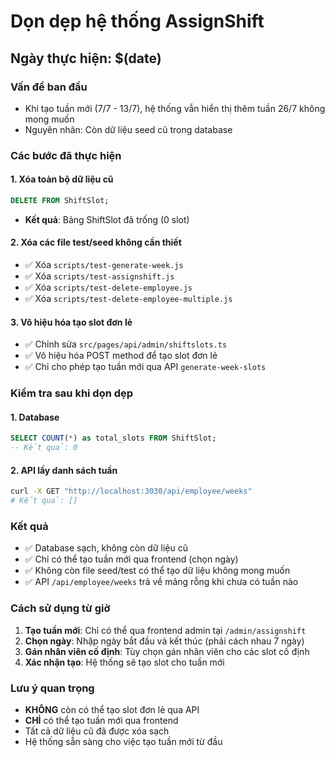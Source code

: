 # Dọn dẹp hệ thống AssignShift

## Ngày thực hiện: $(date)

### Vấn đề ban đầu
- Khi tạo tuần mới (7/7 - 13/7), hệ thống vẫn hiển thị thêm tuần 26/7 không mong muốn
- Nguyên nhân: Còn dữ liệu seed cũ trong database

### Các bước đã thực hiện

#### 1. Xóa toàn bộ dữ liệu cũ
```sql
DELETE FROM ShiftSlot;
```
- **Kết quả**: Bảng ShiftSlot đã trống (0 slot)

#### 2. Xóa các file test/seed không cần thiết
- ✅ Xóa `scripts/test-generate-week.js`
- ✅ Xóa `scripts/test-assignshift.js` 
- ✅ Xóa `scripts/test-delete-employee.js`
- ✅ Xóa `scripts/test-delete-employee-multiple.js`

#### 3. Vô hiệu hóa tạo slot đơn lẻ
- ✅ Chỉnh sửa `src/pages/api/admin/shiftslots.ts`
- ✅ Vô hiệu hóa POST method để tạo slot đơn lẻ
- ✅ Chỉ cho phép tạo tuần mới qua API `generate-week-slots`

### Kiểm tra sau khi dọn dẹp

#### 1. Database
```sql
SELECT COUNT(*) as total_slots FROM ShiftSlot;
-- Kết quả: 0
```

#### 2. API lấy danh sách tuần
```bash
curl -X GET "http://localhost:3030/api/employee/weeks"
# Kết quả: []
```

### Kết quả
- ✅ Database sạch, không còn dữ liệu cũ
- ✅ Chỉ có thể tạo tuần mới qua frontend (chọn ngày)
- ✅ Không còn file seed/test có thể tạo dữ liệu không mong muốn
- ✅ API `/api/employee/weeks` trả về mảng rỗng khi chưa có tuần nào

### Cách sử dụng từ giờ
1. **Tạo tuần mới**: Chỉ có thể qua frontend admin tại `/admin/assignshift`
2. **Chọn ngày**: Nhập ngày bắt đầu và kết thúc (phải cách nhau 7 ngày)
3. **Gán nhân viên cố định**: Tùy chọn gán nhân viên cho các slot cố định
4. **Xác nhận tạo**: Hệ thống sẽ tạo slot cho tuần mới

### Lưu ý quan trọng
- **KHÔNG** còn có thể tạo slot đơn lẻ qua API
- **CHỈ** có thể tạo tuần mới qua frontend
- Tất cả dữ liệu cũ đã được xóa sạch
- Hệ thống sẵn sàng cho việc tạo tuần mới từ đầu 